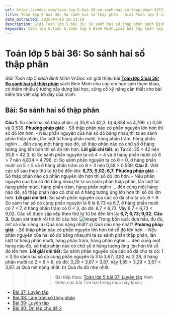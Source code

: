 ```yaml
---
url: https://vndoc.com/toan-lop-5-bai-36-so-sanh-hai-so-thap-phan-337572
title: Toán lớp 5 bài 36: So sánh hai số thập phân - Giải Toán lớp 5 sách Bình Minh - VnDoc.com
date_extracted: 2025-04-09 10:31:19
description: Giải Toán lớp 5 bài 36: So sánh hai số thập phân sách Bình Minh có hướng dẫn giải chi tiết các câu hỏi trong SGK Toán lớp 5 Bình Minh.
keywords: toán lớp 5,toán 5,toán lớp 5 Bình Minh,giải bài tập toán lớp 5 Bình Minh,giải toán lớp 5 Bình Minh,toán lớp 5 sách Bình Minh,toán 5 Bình Minh,giải sách toán lớp 5 Bình Minh,Toán lớp 5 Bài 36 So sánh hai số thập phân,giải toán 5 bài 36
---
```


# Toán lớp 5 bài 36: So sánh hai số thập phân
 _Giải Toán lớp 5 sách Bình Minh_
VnDoc xin giới thiệu bài [**Toán lớp 5 bài 36: So sánh hai số thập phân**](<https://vndoc.com/toan-lop-5-bai-36-so-sanh-hai-so-thap-phan-337572>) sách Bình Minh cho các em học sinh tham khảo, có thêm nhiều ý tưởng xây dựng bài học, củng cố kỹ năng cần thiết cho bài kiểm tra viết sắp tới đây của mình.
## Bài: So sánh hai số thập phân
**Câu 1.** So sánh hai số thập phân:
a\) 35,8 và 42,3.
b\) 4,834 và 4,796.
c\) 0,58 và 0,539.
**Phương pháp giải:**
\- Số thập phân nào có phần nguyên lớn hơn thì số đó lớn hơn.
\- Nếu phần nguyên của hai số đó bằng nhau,thì ta so sánh phần thập phân, lần lượt từ hàng phần mười, hàng phần trăm, hàng phần nghìn ... đến cùng một hàng nào đó, số thập phân nào có chữ số ở hàng tương ứng lớn hơn thì số đó lớn hơn.
**Lời giải chi tiết:**
a\) Ta có: 35 < 42 nên 35,8 < 42,3.
b\) So sánh phần nguyên ta có 4 = 4 và ở hàng phần mười có 8 > 7 nên 4,834 > 4,796.
c\) So sánh phần nguyên ta có 0 = 0, ở hàng phần mười có 5 = 5 và ở hàng phần trăm có 8 > 3 nên 0,58 > 0,539.
**Câu 2.** Viết các số sau theo thứ tự từ bé đến lớn: **6,73; 9,02; 6,7.**
**Phương pháp giải:**
\- Số thập phân nào có phần nguyên lớn hơn thì số đó lớn hơn.
\- Nếu phần nguyên của hai số đó bằng nhau,thì ta so sánh phần thập phân, lần lượt từ hàng phần mười, hàng phần trăm, hàng phần nghìn ... đến cùng một hàng nào đó, số thập phân nào có chữ số ở hàng tương ứng lớn hơn thì số đó lớn hơn.
**Lời giải chi tiết:**
So sánh phần nguyên của các số đã cho ta có: 6 < 9
So sánh hai số có cùng phần nguyên là 6 là 6,73 và 6,7, ở hàng phần mười có 7 = 7, ở hàng phần trăm có 0 < 3, do đó: 6,7 < 6,73.
Vậy 6,7 < 6,73 < 9,02.
Các số được sắp xếp theo thứ tự từ bé đến lớn là: **6,7; 6,73; 9,02.**
**Câu 3.** Quan sát tranh rồi trả lời câu hỏi:
![image](https://i.vdoc.vn/data/image/2025/03/03/2024-05-27-164640.png)
Trong bốn quả: dưa hấu, đu đủ, mít và sầu riêng:
a\) Quả nào nặng nhất?
a\) Quả nào nhẹ nhất?
**Phương pháp giải:**
\- Số thập phân nào có phần nguyên lớn hơn thì số đó lớn hơn.
\- Nếu phần nguyên của hai số đó bằng nhau,thì ta so sánh phần thập phân, lần lượt từ hàng phần mười, hàng phần trăm, hàng phần nghìn ... đến cùng một hàng nào đó, số thập phân nào có chữ số ở hàng tương ứng lớn hơn thì số đó lớn hơn.
**Lời giải chi tiết:**
So sánh phần nguyên của các số đã cho ta có: 1 < 3
So sánh ba số có cùng phần nguyên là 3 là 3,67; 3,82 và 3,29, ở hàng phần mười có 2 < 6 < 8, do đó: 3,29 < 3,67 < 3,87.
Vậy 1,85 < 3,29 < 3,67 < 3,87.
a\) Quả mít nặng nhất.
b\) Quả đu đủ nhẹ nhất.
>>>> Bài tiếp theo: [Toán lớp 5 bài 37: Luyện tập](<https://vndoc.com/toan-lop-5-bai-37-luyen-tap-337575>)
Xem thêm các bài Tìm bài trong mục này khác:
  * [Bài 37: Luyện tập](</toan-lop-5-bai-37-luyen-tap-337575>)
  * [Bài 38: Làm tròn số thập phân](</toan-lop-5-bai-38-lam-tron-so-thap-phan-337576>)
  * [Bài 39: Luyện tập](</toan-lop-5-bai-39-luyen-tap-337577>)
  * [Bài 40: Ôn tập chủ đề 2](</toan-lop-5-bai-40-on-tap-chu-de-2-337578>)

